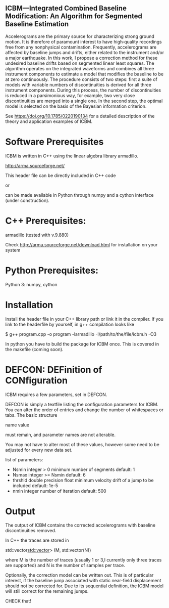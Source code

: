 ## ICBM—Integrated Combined Baseline Modification: An Algorithm for Segmented Baseline Estimation

Accelerograms are the primary source for characterizing strong ground motion. It is therefore of paramount interest to have high‐quality recordings free from any nonphysical contamination. Frequently, accelerograms are affected by baseline jumps and drifts, either related to the instrument and/or a major earthquake. In this work, I propose a correction method for these undesired baseline drifts based on segmented linear least squares. The algorithm operates on the integrated waveforms and combines all three instrument components to estimate a model that modifies the baseline to be at zero continuously. The procedure consists of two steps: first a suite of models with variable numbers of discontinuities is derived for all three instrument components. During this process, the number of discontinuities is reduced in a parsimonious way, for example, two very close discontinuities are merged into a single one. In the second step, the optimal model is selected on the basis of the Bayesian information criterion. 

See https://doi.org/10.1785/0220190134 for a detailed description of the theory and application examples of ICBM.

# Software Prerequisites

ICBM is written in C++ using the linear algebra library armadillo.

http://arma.sourceforge.net/

This header file can be directly included in C++ code 

or 

can be made available in Python through numpy and a cython interface (under construction).   


# C++ Prerequisites:
	
armadillo (tested with v.9.880)
	
Check http://arma.sourceforge.net/download.html for installation on your system
	
# Python Prerequisites:
	
Python 3: numpy, cython
		
# Installation

Install the header file in your C++ library path or link it in the compiler. If you link to the headerfile by yourself, in g++ compilation looks like

$ g++ program.cpp -o program -larmadillo -I/path/to/the/file/icbm.h -O3 
   
In python you have to build the package for ICBM once.
This is covered in the makefile (coming soon).

# DEFCON: DEFinition of CONfiguration

ICBM requires a few parameters, set in DEFCON.

DEFCON is simply a textfile listing the configuration parameters for ICBM.
You can alter the order of entries and change the number of whitespaces or tabs. The basic structure

name value
	
must remain, and parameter names are not alterable.

You may not have to alter most of these values, however some need to be adjusted for every new data set.

list of parameters:

* Nsmin  integer > 0 minimum number of segments default: 1
* Nsmax integer >= Nsmin default: 6
* thrshld double precision float minimum velocity drift of a jump to be included default: 1e-5
* nmin integer number of iteration default: 500

# Output

The output of ICBM contains the corrected accelerograms with baseline discontinuities removed.

In C++ the traces are stored in

std::vector<std::vector>> (M, std:vector<double>(N))

where M is the number of traces (usually 1 or 3,l currently only three traces are supported) and N is the number of samples per trace.

Optionally, the correction model can be written out. This is of particular interest, if the baseline jump associated with static near-field displacement should not be corrected for. Due to its sequential definition, the ICBM model will still correct for the remaining jumps.

CHECK that!

